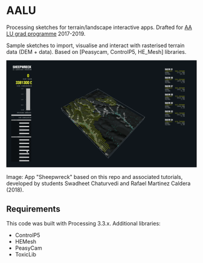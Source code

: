 # AALU
Processing sketches for terrain/landscape interactive apps.
Drafted for [AA LU grad programme](http://landscapeurbanism.aaschool.ac.uk/) 2017-2019.

Sample sketches to import, visualise and interact with rasterised terrain data (DEM + data). Based on [Peasycam, ControlP5, HE_Mesh] libraries.

![](https://github.com/claudiocmp/aalu/raw/master/terrain_apps%20examples/_resources/app_example.png)

Image: App "Sheepwreck" based on this repo and associated tutorials, developed by students Swadheet Chaturvedi and Rafael Martinez Caldera (2018).

## Requirements

This code was built with Processing 3.3.x. Additional libraries:
  * ControlP5
  * HEMesh
  * PeasyCam
  * ToxicLib
